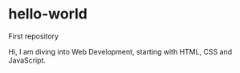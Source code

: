 # hello-world
First repository

Hi, 
I am diving into Web Development, starting with HTML, CSS and JavaScript. 

